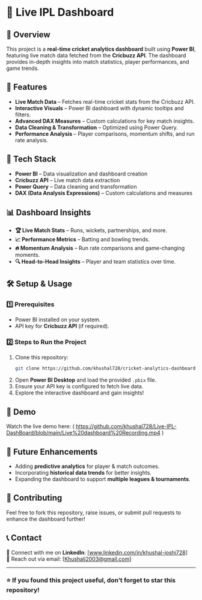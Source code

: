 # 🏏 Live IPL Dashboard

## 📌 Overview
This project is a **real-time cricket analytics dashboard** built using **Power BI**, featuring live match data fetched from the **Cricbuzz API**. The dashboard provides in-depth insights into match statistics, player performances, and game trends.

## 🚀 Features
- **Live Match Data** – Fetches real-time cricket stats from the Cricbuzz API.
- **Interactive Visuals** – Power BI dashboard with dynamic tooltips and filters.
- **Advanced DAX Measures** – Custom calculations for key match insights.
- **Data Cleaning & Transformation** – Optimized using Power Query.
- **Performance Analysis** – Player comparisons, momentum shifts, and run rate analysis.

## 🔧 Tech Stack
- **Power BI** – Data visualization and dashboard creation
- **Cricbuzz API** – Live match data extraction
- **Power Query** – Data cleaning and transformation
- **DAX (Data Analysis Expressions)** – Custom calculations and measures

## 📊 Dashboard Insights
- **🏆 Live Match Stats** – Runs, wickets, partnerships, and more.
- **📈 Performance Metrics** – Batting and bowling trends.
- **🔥 Momentum Analysis** – Run rate comparisons and game-changing moments.
- **🔍 Head-to-Head Insights** – Player and team statistics over time.

## 🛠️ Setup & Usage
### 1️⃣ Prerequisites
- Power BI installed on your system.
- API key for **Cricbuzz API** (if required).

### 2️⃣ Steps to Run the Project
1. Clone this repository:
   ```sh
   git clone https://github.com/khushal728/cricket-analytics-dashboard.git
   ```
2. Open **Power BI Desktop** and load the provided `.pbix` file.
3. Ensure your API key is configured to fetch live data.
4. Explore the interactive dashboard and gain insights!

## 🎥 Demo
Watch the live demo here: ( https://github.com/khushal728/Live-IPL-DashBoard/blob/main/Live%20dashboard%20Recording.mp4 )

## 📌 Future Enhancements
- Adding **predictive analytics** for player & match outcomes.
- Incorporating **historical data trends** for better insights.
- Expanding the dashboard to support **multiple leagues & tournaments**.

## 📩 Contributing
Feel free to fork this repository, raise issues, or submit pull requests to enhance the dashboard further!

## 📞 Contact
🔗 Connect with me on **LinkedIn**: [www.linkedin.com/in/khushal-joshi728]  
📧 Reach out via email: [Khushalj2003@gmail.com]

---

### ⭐ If you found this project useful, don’t forget to **star** this repository!
